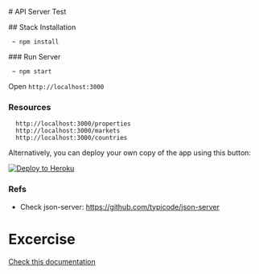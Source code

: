 # API Server Test

## Stack Installation

```
 ~ npm install
```

### Run Server

```
 ~ npm start
```

Open `http://localhost:3000`

### Resources

```
  http://localhost:3000/properties
  http://localhost:3000/markets
  http://localhost:3000/countries
```

Alternatively, you can deploy your own copy of the app using this button:

[![Deploy to Heroku](https://www.herokucdn.com/deploy/button.png)](https://heroku.com/deploy)

### Refs
 * Check json-server: https://github.com/typicode/json-server


# Excercise 

[Check this documentation](./docs/stories.md)
